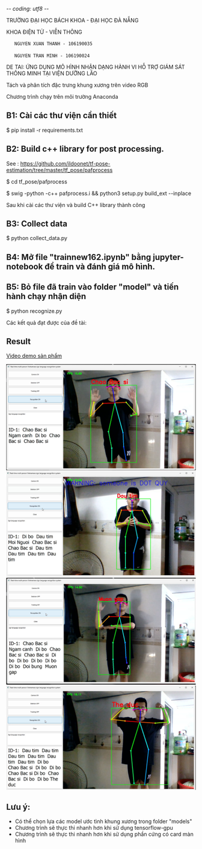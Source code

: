 -*- coding: utf8 -*-

TRƯỜNG ĐẠI HỌC BÁCH KHOA - ĐẠI HỌC ĐÀ NẴNG

KHOA ĐIỆN TỬ - VIỄN THÔNG

       NGUYEN XUAN THANH - 106190035
       
       NGUYEN TRAN MINH - 106190024
       
DE TAI: ỨNG DỤNG MÔ HÌNH NHẬN DẠNG HÀNH VI HỖ TRỢ GIÁM SÁT THÔNG MINH TẠI VIỆN DƯỠNG LÃO

Tách và phân tích đặc trưng khung xương trên video RGB


Chương trình chạy trên môi trường Anaconda

## B1: Cài các thư viện cần thiết

$ pip install -r requirements.txt

## B2: Build c++ library for post processing. 

See : https://github.com/ildoonet/tf-pose-estimation/tree/master/tf_pose/pafprocess

$ cd tf_pose/pafprocess

$ swig -python -c++ pafprocess.i && python3 setup.py build_ext --inplace

Sau khi cài các thư viện và build C++ library thành công


## B3: Collect data

$ python collect_data.py

## B4: Mở file "trainnew162.ipynb" bằng jupyter-notebook để train và đánh giá mô hình.

## B5: Bỏ file đã train vào folder "model" và tiến hành chạy nhận diện

$ python recognize.py

Các kết quả đạt được của đề tài:

## Result

[Video demo sản phẩm](https://youtu.be/K2OVymWRZcQ)

<img src="Image/ChaoBacSi.png">

<img src="Image/Dautim.png">

<img src="Image/Muongap.png">

<img src="Image/Theduc.png">

## Lưu ý: 
- Có thể chọn lựa các model ước tình khung xương trong folder "models"
- Chương trình sẽ thực thi nhanh hơn khi sử dụng tensorflow-gpu
- Chương trình sẽ thực thi nhanh hơn khi sử dụng phần cứng có card màn hình
